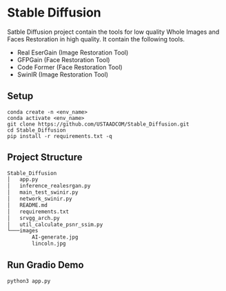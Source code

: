 # Stable Diffusion
 Satble Diffusion project contain the tools for low quality Whole Images and Faces Restoration in high quality. It contain the following tools.
* Real EserGain (Image Restoration Tool)
* GFPGain (Face Restoration Tool)
* Code Former (Face Restoration Tool)
* SwinIR (Image Restoration Tool)

## Setup
  ```code
  conda create -n <env_name>
  conda activate <env_name>
  git clone https://github.com/USTAADCOM/Stable_Diffusion.git
  cd Stable_Diffusion
  pip install -r requirements.txt -q
  ```
## Project Structure
```bash
Stable_Diffusion
│   app.py
│   inference_realesrgan.py
│   main_test_swinir.py
│   network_swinir.py
│   README.md
│   requirements.txt
│   srvgg_arch.py
│   util_calculate_psnr_ssim.py
└───images
        AI-generate.jpg
        lincoln.jpg

```
## Run Gradio Demo
```code
python3 app.py 
```
